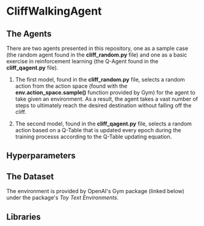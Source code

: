 # CliffWalkingAgent

## The Agents
There are two agents presented in this repository, one as a sample case (the random agent found in the **cliff_random.py** file) and one as a basic exercise in reinforcement learning (the Q-Agent found in the **cliff_qagent.py** file).

1. The first model, found in the **cliff_random.py** file, selects a random action from the action space (found with the **env.action_space.sample()** function provided by Gym) for the agent to take given an environment. As a result, the agent takes a vast number of steps to ultimately reach the desired destination without falling off the cliff.

2. The second model, found in the **cliff_qagent.py** file, selects a random action based on a Q-Table that is updated every epoch during the training processs according to the Q-Table updating equation.

## Hyperparameters

## The Dataset
The environment is provided by OpenAI's Gym package (linked below) under the package's *Toy Text Environments*.
## Libraries
